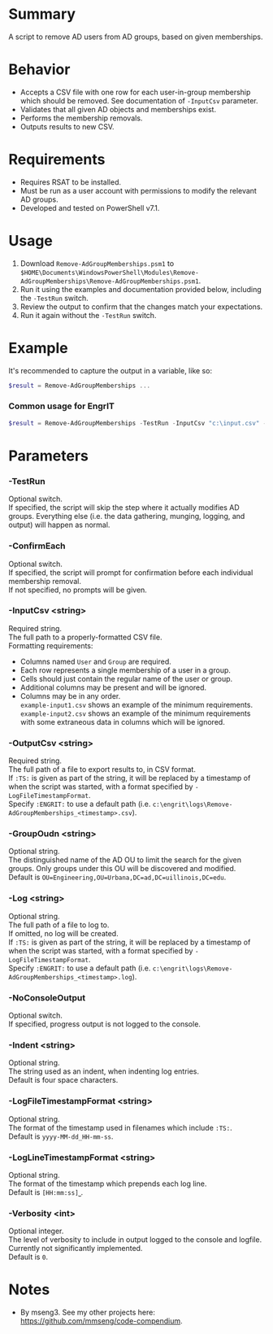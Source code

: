 # Summary
A script to remove AD users from AD groups, based on given memberships.  

# Behavior
- Accepts a CSV file with one row for each user-in-group membership which should be removed. See documentation of `-InputCsv` parameter.
- Validates that all given AD objects and memberships exist.
- Performs the membership removals.
- Outputs results to new CSV.

# Requirements
- Requires RSAT to be installed.
- Must be run as a user account with permissions to modify the relevant AD groups.
- Developed and tested on PowerShell v7.1.

# Usage
1. Download `Remove-AdGroupMemberships.psm1` to `$HOME\Documents\WindowsPowerShell\Modules\Remove-AdGroupMemberships\Remove-AdGroupMemberships.psm1`.
2. Run it using the examples and documentation provided below, including the `-TestRun` switch.
3. Review the output to confirm that the changes match your expectations.
4. Run it again without the `-TestRun` switch.

# Example
It's recommended to capture the output in a variable, like so:
```powershell
$result = Remove-AdGroupMemberships ...
```

### Common usage for EngrIT
```powershell
$result = Remove-AdGroupMemberships -TestRun -InputCsv "c:\input.csv" -OutputCsv ":ENGRIT:" -Log ":ENGRIT:"
```

# Parameters

### -TestRun
Optional switch.  
If specified, the script will skip the step where it actually modifies AD groups. Everything else (i.e. the data gathering, munging, logging, and output) will happen as normal.  

### -ConfirmEach
Optional switch.  
If specified, the script will prompt for confirmation before each individual membership removal.  
If not specified, no prompts will be given.  

### -InputCsv \<string\>
Required string.  
The full path to a properly-formatted CSV file.  
Formatting requirements:  
  - Columns named `User` and `Group` are required.
  - Each row represents a single membership of a user in a group.
  - Cells should just contain the regular name of the user or group.
  - Additional columns may be present and will be ignored.  
  - Columns may be in any order.  
`example-input1.csv` shows an example of the minimum requirements.  
`example-input2.csv` shows an example of the minimum requirements with some extraneous data in columns which will be ignored.  

### -OutputCsv \<string\>
Required string.  
The full path of a file to export results to, in CSV format.  
If `:TS:` is given as part of the string, it will be replaced by a timestamp of when the script was started, with a format specified by `-LogFileTimestampFormat`.  
Specify `:ENGRIT:` to use a default path (i.e. `c:\engrit\logs\Remove-AdGroupMemberships_<timestamp>.csv`).  

### -GroupOudn \<string\>
Optional string.  
The distinguished name of the AD OU to limit the search for the given groups. Only groups under this OU will be discovered and modified.  
Default is `OU=Engineering,OU=Urbana,DC=ad,DC=uillinois,DC=edu`.  

### -Log \<string\>
Optional string.  
The full path of a file to log to.  
If omitted, no log will be created.  
If `:TS:` is given as part of the string, it will be replaced by a timestamp of when the script was started, with a format specified by `-LogFileTimestampFormat`.  
Specify `:ENGRIT:` to use a default path (i.e. `c:\engrit\logs\Remove-AdGroupMemberships_<timestamp>.log`).  

### -NoConsoleOutput
Optional switch.  
If specified, progress output is not logged to the console.  

### -Indent \<string\>
Optional string.  
The string used as an indent, when indenting log entries.  
Default is four space characters.  

### -LogFileTimestampFormat \<string\>
Optional string.  
The format of the timestamp used in filenames which include `:TS:`.  
Default is `yyyy-MM-dd_HH-mm-ss`.  

### -LogLineTimestampFormat \<string\>
Optional string.  
The format of the timestamp which prepends each log line.  
Default is `[HH:mm:ss]⎵`.  

### -Verbosity \<int\>
Optional integer.  
The level of verbosity to include in output logged to the console and logfile.  
Currently not significantly implemented.  
Default is `0`.  

# Notes
- By mseng3. See my other projects here: https://github.com/mmseng/code-compendium.
